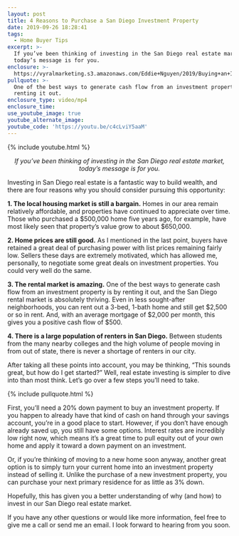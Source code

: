```yaml
---
layout: post
title: 4 Reasons to Purchase a San Diego Investment Property
date: 2019-09-26 18:28:41
tags:
  - Home Buyer Tips
excerpt: >-
  If you’ve been thinking of investing in the San Diego real estate market,
  today’s message is for you.
enclosure: >-
  https://vyralmarketing.s3.amazonaws.com/Eddie+Nguyen/2019/Buying+an+Investment+Property.mp4
pullquote: >-
  One of the best ways to generate cash flow from an investment property is by
  renting it out.
enclosure_type: video/mp4
enclosure_time:
use_youtube_image: true
youtube_alternate_image:
youtube_code: 'https://youtu.be/c4cLviY5aaM'
---
```


{% include youtube.html %}

<p style="text-align: center;"><em>If you’ve been thinking of investing in the San Diego real estate market, today’s message is for you.</em></p>

Investing in San Diego real estate is a fantastic way to build wealth, and there are four reasons why you should consider pursuing this opportunity:

**1\. The local housing market is still a bargain.** Homes in our area remain relatively affordable, and properties have continued to appreciate over time. Those who purchased a $500,000 home five years ago, for example, have most likely seen that property’s value grow to about $650,000.&nbsp;

**2\. Home prices are still good.** As I mentioned in the last point, buyers have retained a great deal of purchasing power with list prices remaining fairly low. Sellers these days are extremely motivated, which has allowed me, personally, to negotiate some great deals on investment properties. You could very well do the same.&nbsp;

**3\. The rental market is amazing.** One of the best ways to generate cash flow from an investment property is by renting it out, and the San Diego rental market is absolutely thriving. Even in less sought-after neighborhoods, you can rent out a 3-bed, 1-bath home and still get $2,500 or so in rent. And, with an average mortgage of $2,000 per month, this gives you a positive cash flow of $500.&nbsp;

**4\. There is a large population of renters in San Diego.** Between students from the many nearby colleges and the high volume of people moving in from out of state, there is never a shortage of renters in our city.&nbsp;

After taking all these points into account, you may be thinking, “This sounds great, but how do I get started?” Well, real estate investing is simpler to dive into than most think. Let’s go over a few steps you’ll need to take.

{% include pullquote.html %}

First, you’ll need a 20% down payment to buy an investment property. If you happen to already have that kind of cash on hand through your savings account, you’re in a good place to start. However, if you don’t have enough already saved up, you still have some options. Interest rates are incredibly low right now, which means it’s a great time to pull equity out of your own home and apply it toward a down payment on an investment.&nbsp;

Or, if you’re thinking of moving to a new home soon anyway, another great option is to simply turn your current home into an investment property instead of selling it. Unlike the purchase of a new investment property, you can purchase your next primary residence for as little as 3% down.

Hopefully, this has given you a better understanding of why (and how) to invest in our San Diego real estate market.

If you have any other questions or would like more information, feel free to give me a call or send me an email. I look forward to hearing from you soon.